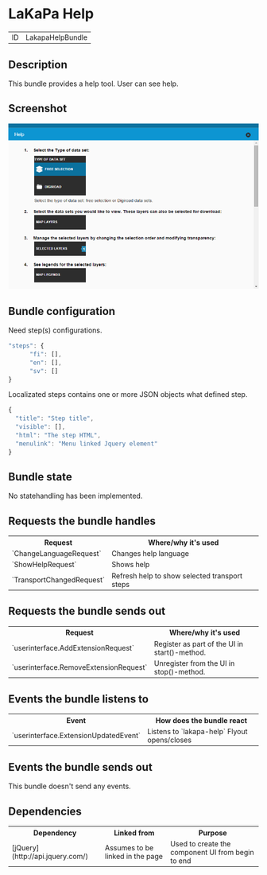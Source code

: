 # LaKaPa Help

<table class="table">
  <tr>
    <td>ID</td><td>LakapaHelpBundle</td>
  </tr>
</table>

## Description

This bundle provides a help tool. User can see help.

## Screenshot

![screenshot](lakapahelp.png)


## Bundle configuration

Need step(s) configurations.

```javascript
"steps": {
      "fi": [],
      "en": [],
      "sv": []
}
```

Localizated steps contains one or more JSON objects what defined step.
```javascript
{
  "title": "Step title",
  "visible": [],
  "html": "The step HTML",
  "menulink": "Menu linked Jquery element"
}
```

## Bundle state

No statehandling has been implemented.

## Requests the bundle handles

<table class="table">
  <tr>
    <th>Request</th><th>Where/why it's used</th>
  </tr>
  <tr>
    <td>`ChangeLanguageRequest`</td><td>Changes help language</td>
  </tr>
  <tr>
    <td>`ShowHelpRequest`</td><td>Shows help</td>
  </tr>
  <tr>
    <td>`TransportChangedRequest`</td><td>Refresh help to show selected transport steps</td>
  </tr>
</table>

## Requests the bundle sends out


<table class="table">
  <tr>
    <th>Request</th><th>Where/why it's used</th>
  </tr>
    <td>`userinterface.AddExtensionRequest`</td><td>Register as part of the UI in start()-method.</td>
  </tr>
  <tr>
    <td>`userinterface.RemoveExtensionRequest`</td><td>Unregister from the UI in stop()-method.</td>
  </tr>
</table>


## Events the bundle listens to

<table class="table">
  <tr>
    <th>Event</th><th>How does the bundle react</th>
  </tr>
  <tr>
    <td>`userinterface.ExtensionUpdatedEvent`</td>
    <td>Listens to `lakapa-help` Flyout opens/closes</td>
  </tr>
</table>

## Events the bundle sends out

This bundle doesn't send any events.

## Dependencies

<table class="table">
  <tr>
    <th>Dependency</th><th>Linked from</th><th>Purpose</th>
  </tr>
  <tr>
    <td>[jQuery](http://api.jquery.com/)</td>
    <td>Assumes to be linked in the page</td>
    <td>Used to create the component UI from begin to end</td>
  </tr>
</table>
